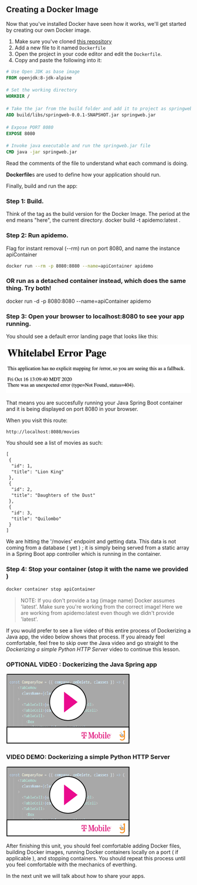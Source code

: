 ## Creating a Docker Image

Now that you've installed Docker have seen how it works, we'll get started by creating our own Docker image.

1. Make sure you've cloned [this repository](https://gitlab.com/nmuta-jones-tmo/heroku-spring)
2. Add a new file to it named `Dockerfile`
3. Open the project in your code editor and edit the `Dockerfile`.
4. Copy and paste the following into it:

```Dockerfile
# Use Open JDK as base image
FROM openjdk:8-jdk-alpine

# Set the working directory
WORKDIR /

# Take the jar from the build folder and add it to project as springweb.jar
ADD build/libs/springweb-0.0.1-SNAPSHOT.jar springweb.jar

# Expose PORT 8080
EXPOSE 8080

# Invoke java executable and run the springweb.jar file
CMD java -jar springweb.jar
```

Read the comments of the file to understand what each command is doing. 

**Dockerfile**s are used to define how your application should run.  

Finally, build and run the app: 


### Step 1: Build. 
Think of the tag as the build version for the Docker Image. 
The period at the end means "here", the current directory.
docker build -t apidemo:latest .

### Step 2: Run apidemo. 
Flag for instant removal (--rm) run on port 8080, and name the instance apiContainer 
```bash
docker run --rm -p 8080:8080 --name=apiContainer apidemo
```

### OR run as a detached container instead, which does the same thing. Try both!
docker run -d -p 8080:8080 --name=apiContainer apidemo

### Step 3: Open your browser to localhost:8080 to see your app running.
You should see a default error landing page that looks like this: 


![](springLanding.png)

 

That means you are succesfully running your Java Spring Boot container and it is being displayed on port 8080 in your browser. 

When you visit this route: 
```
http://localhost:8080/movies
```
 

You should see a list of movies as such: 
```
[
 {
  "id": 1,
  "title": "Lion King"
 },
 {
  "id": 2,
  "title": "Daughters of the Dust"
 },
 {
  "id": 3,
  "title": "Quilombo"
 }
]
```

We are hitting the '/movies' endpoint and getting data. This data is not coming from a database ( yet ) ; it is simply being served from a static array in a Spring Boot app controller which is running in the container.  


 
### Step 4: Stop your container (stop it with the name we provided ) 

```bash
docker container stop apiContainer
```

> NOTE: If you don't provide a tag (image name) Docker assumes 'latest'. Make sure you're working from the correct image! Here we are working from apidemo:latest even though we didn't provide 'latest'.

If you would prefer to see a live video of this entire process of Dockerizing a Java app, the video below shows that process. If you already feel comfortable, feel free to skip over the Java video and go straight to the *Dockerizing a simple Python HTTP Server* video to continue this lesson. 


### OPTIONAL VIDEO : Dockerizing the Java Spring app 
[![](video-player.png)](https://drive.google.com/file/d/15GY-d7sVbpwxGufHigxAxy5BMVzEyMoX/view) 



### VIDEO DEMO: Dockerizing a simple Python HTTP Server
[![](video-player.png)](https://drive.google.com/file/d/1uGwCTZZ8hdpNxHjk8YLC3Bu6nR1Ad9Mg/view?usp=sharing) 



After finishing this unit, you should feel comfortable adding Docker files, building Docker images, running Docker containers locally on a port ( if applicable ), and stopping containers. You should repeat this process until you feel comfortable with the mechanics of everthing. 


In the next unit we will talk about how to share your apps.


